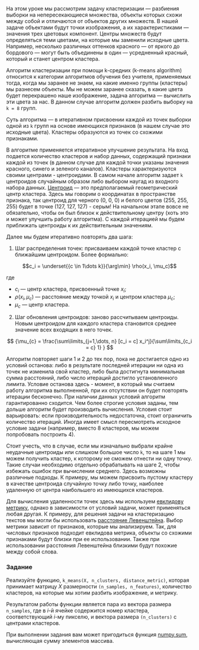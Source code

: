 На этом уроке мы рассмотрим задачу кластеризации — разбиения выборки на непересекающиеся множества, объекты которых схожи между собой и отличаются от объектов других множеств. В нашей задаче объектами будут точки изображения, а их характеристиками — значения трех цветовых компонент. Центры множеств будут определяться теми цветами, на которые мы заменили исходные цвета. Например, несколько различных оттенков красного — от яркого до бордового — могут быть объединены в один — усредненный красный, который и станет центром кластера.

Алгоритм кластеризации при помощи k-средних (k-means algorithm) относится к категории алгоритмов обучения без учителя, применяемых тогда, когда мы заранее не знаем, на какие именно группы (кластеры) мы разнесем объекты. Мы не можем заранее сказать, в какие цвета будет перекрашено наше изображение, задача алгоритма — вычислить эти цвета за нас.
В данном случае алгоритм должен разбить  выборку на `k = 8` групп.

Суть алгоритма — в итеративном присвоении каждой из точек выборки одной из `k` групп на основе имеющихся признаков (в нашем случае это исходные цвета). Кластеры образуются из точек со схожими признаками.

В алгоритме применяется итеративное улучшение результата. На вход подается количество кластеров и набор данных, содержащий признаки каждой из точек (в данном случае для каждой точки указаны значения красного, синего и зеленого каналов). Кластеры характеризуются своими центрами - центроидами. В самом начале алгоритм задает `k` центроидов случайным образом либо выбором наугад из входного набора данных. [Центроид](https://ru.wikipedia.org/wiki/%D0%91%D0%B0%D1%80%D0%B8%D1%86%D0%B5%D0%BD%D1%82%D1%80) — это предполагаемый геометрический центр кластера. Здесь мы говорим о координатах в пространстве признака, так центроид для черного (0, 0, 0) и белого цветов (255, 255, 255) будет в точке (127, 127, 127) - серым! На начальном этапе вовсе не обязательно, чтобы он был близок к действительному центру (хоть это и может улучшить работу алгоритма). С каждой итерацией мы будем приближать центроиды к их действительным значениям.

Далее мы будем итеративно повторять два шага:

1. Шаг распределения точек: присваиваем каждой точке кластер с ближайшим центроидом. Более формально:

$$c_i = \underset{{c \in 1\dots k}}{\arg\min}  \rho(x_i, \mu_c)$$

где
- $c_i$ — центр кластера, присвоенный точке $x_i$;
- $\rho(x_i, \mu_c)$ — расстояние между точкой $x_i$ и центром кластера $\mu_c$;
- $\mu_{c}$ — центр кластера.

2. Шаг обновления центроидов: заново рассчитываем центроиды. Новым центроидом для каждого кластера становится среднее значение всех входящих в него точек.

$$ {\mu_{c} = \frac{\sum\limits_{j=1,\dots, n} [c_i = c] x_i^j}{\sum\limits_{c_i = c} 1} } $$


Алгоритм повторяет шаги 1 и 2 до тех пор, пока не достигается одно из условий останова: либо в результате последней итерации ни одна из точек не изменила свой кластер, либо была достигнута минимальная сумма расстояний, либо число итераций достигло установленного лимита. Условие останова здесь - момент, в который мы считаем работу алгоритма выполненной, при их отсутствии он будет повторять итерации бесконечно.
При наличии данных условий алгоритм гарантированно сходится. Чем более строгие условия заданы, тем дольше алгоритм будет производить вычисления. Условия стоит варьировать: если производительность недостаточна, стоит ограничить количество итераций. Иногда имеет смысл пересмотреть исходное условие задачи (например, вместо 8 кластеров, мы можем попробовать построить 4).

Стоит учесть, что в случае, если мы изначально выбрали крайне неудачные центроиды или слишком большое число `k`, то на шаге 1 мы можем получить кластер, к которому не сможем отнести ни одну точку. Такие случаи необходимо отдельно обрабатывать на шаге 2, чтобы избежать ошибок при вычислении среднего. Здесь возможны различные подходы. К примеру, мы можем присвоить пустому кластеру в качестве центроида случайную точку либо точку, наиболее удаленную от центра наибольшего из имеющихся кластеров.

Для вычисления удаленности точек здесь мы используем [евклидову метрику](https://ru.wikipedia.org/wiki/%D0%95%D0%B2%D0%BA%D0%BB%D0%B8%D0%B4%D0%BE%D0%B2%D0%B0_%D0%BC%D0%B5%D1%82%D1%80%D0%B8%D0%BA%D0%B0), однако в зависимости от условий задачи, может применяться любая другая. К примеру, для решения задачи на кластеризацию текстов мы могли бы использовать [расстояние Левенштейна](https://ru.wikipedia.org/wiki/%D0%A0%D0%B0%D1%81%D1%81%D1%82%D0%BE%D1%8F%D0%BD%D0%B8%D0%B5_%D0%9B%D0%B5%D0%B2%D0%B5%D0%BD%D1%88%D1%82%D0%B5%D0%B9%D0%BD%D0%B0). Выбор метрики зависит от признаков, которые мы анализируем. Так, для числовых признаков подходит евклидова метрика, объекты со схожими признаками будут близки при ее использовании. Также при использовании расстояния Левенштейна близкими будут похожие между собой слова.


### Задание

Реализуйте функцию, `k_means(X, n_clusters, distance_metric)`, которая принимает матрицу $X$ размерности `(n_samples, n_features)`, количество кластеров, на которые мы хотим разбить изображение, и метрику.

Результатом работы функции является пара из вектора размера `n_samples`, где в $i$-й ячейке содержится номер кластера, соответствующий $i$-му пикселю, и вектора размера `(n_clusters)` с центрами кластеров.

При выполнении задания вам может пригодиться функция [numpy.sum](https://numpy.org/doc/1.18/reference/generated/numpy.sum.html), вычисляющая сумму элементов массива.
